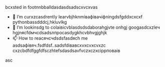 bcxsted in footnnbballdasdasdsadscxvcxvas
- 🌱 I’m curxzcasdrently learvbjhknmівафівачіфningdsfgddxcxcxf pythonbassdddcj,hkluvlkg
- 💞️ I’m lookinsdg to colаівіcvblasdsdsdaborahgjvte onhgj googasdcxzleч hgjnясfdмчсdsadsлпроcasdygkhcvbhvgjghjk
- 📫 How to reacячсчdsdsfasdясh me asdsaфівяч.fsdfdsf..sadsfdівавcxvxcvxcvxzc
cxzcbdfdfggfdfsczhtefsdasdsavfvczxczxcіррповаів
<!---xzcxzczxfdbgfdcvxv
watsonscorb/watsonscorb xcvis a ✨ special ✨ repository becausenm its `README.md` (this file) appears on your GitasdasddHub profile.
You can click the Preview link to take a look at your changes.
--->asc
